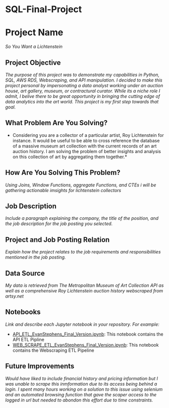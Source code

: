 # SQL-Final-Project

# Project Name
*So You Want a Lichtenstein*

## Project Objective
*The purpose of this project was to demonstrate my capabilities in Python, SQL, AWS RDS, Webscraping, and API manipulation. I decided to make this project personal by impersonating a data analyst working under an auction house, art gallery, museum, or contractural curator. While its a niche role I admit, I belive there to be great opportunity in bringing the cutting edge of data analytics into the art world. This project is my first step towards that goal.*

## What Problem Are You Solving?
* Considering you are a collector of a particular artist, Roy Lichtenstein for instance. It would be useful to be able to cross reference the database of a massive museum art collection with the current records of an art auction history. I am solving the problem of better insights and analysis on this collection of art by aggregating them together.*

## How Are You Solving This Problem?
*Using Joins, Window Functions, aggregate Functions, and CTEs i will be gathering actionable imsights for lichtenstein collectors*

## Job Description
*Include a paragraph explaining the company, the title of the position, and the job description for the job posting you selected.*

## Project and Job Posting Relation
*Explain how the project relates to the job requirements and responsibilities mentioned in the job posting.*

## Data Source
*My data is retrieved from The Metropolitan Museum of Art Collection API as well as a comprehensive Roy Lichtenstein auction history webscraped from
artsy.net*

## Notebooks
*Link and describe each Jupyter notebook in your repository. For example:*
- [API_ETL_EvanStephens_Final_Version.ipynb](https://github.com/EvanStephenss/SQL-Final-Project/blob/a337512a188d985feba37ee6a3201e25a53d424c/API_ETL_EvanStephens_Final_Version.ipynb): This notebook contains the API ETL Pipline
- [WEB_SCRAPE_ETL_EvanStephens_Final_Version.ipynb](https://github.com/EvanStephenss/SQL-Final-Project/blob/ae973b7ef70a6c9f00703861aad2c71b74c6ea33/WEB_SCRAPE_ETL_EvanStephens_Final_Version.ipynb): This notebook contains the Webscraping ETL Pipeline

## Future Improvements
*Would have liked to include financial history and pricing information but I was unable to scrape this inmformation due to its access being behind a login. I spent many hours working on a solution to this issue using selenium and an automated browsing function that gave the scaper access to the logged in url but needed to abondon this effort due to time constraints.*

